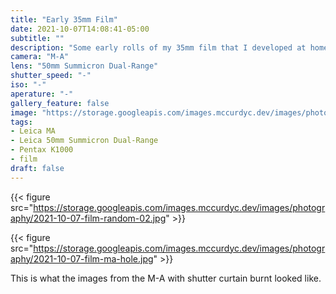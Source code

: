 ```yaml
---
title: "Early 35mm Film"
date: 2021-10-07T14:08:41-05:00
subtitle: ""
description: "Some early rolls of my 35mm film that I developed at home."
camera: "M-A"
lens: "50mm Summicron Dual-Range"
shutter_speed: "-"
iso: "-"
aperature: "-"
gallery_feature: false
image: "https://storage.googleapis.com/images.mccurdyc.dev/images/photography/2021-10-07-film-random.jpg"
tags:
- Leica MA
- Leica 50mm Summicron Dual-Range
- Pentax K1000
- film
draft: false
---
```



{{< figure src="https://storage.googleapis.com/images.mccurdyc.dev/images/photography/2021-10-07-film-random-02.jpg" >}}

{{< figure src="https://storage.googleapis.com/images.mccurdyc.dev/images/photography/2021-10-07-film-ma-hole.jpg" >}}

This is what the images from the M-A with shutter curtain burnt looked like.

